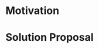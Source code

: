 # Motivation
<!-- describe the problem you are trying to solve -->

# Solution Proposal
<!-- describe your solution-proposal -->
